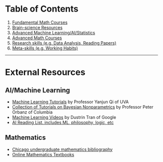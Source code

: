 # Table of Contents

  1. [Fundamental Math Courses](/ML-Brain-Resources/fundamental_math)
  2. [Brain-science Resources](evernote:///view/137625819/s306/ee997eba-f59c-415b-b42b-12af0404aef0/ee997eba-f59c-415b-b42b-12af0404aef0/)
  3. [Advanced Machine Learning/AI/Statistics](evernote:///view/137625819/s306/cbbf1e79-c8e6-4236-8898-4bdb27075060/cbbf1e79-c8e6-4236-8898-4bdb27075060/)
  4. [Advanced Math Courses](evernote:///view/137625819/s306/096491c3-2a18-4400-b6e6-3c6aba0bc9c4/096491c3-2a18-4400-b6e6-3c6aba0bc9c4/)
  5. [Research](evernote:///view/137625819/s306/6e2aebf4-e73b-4b21-bb0b-1918508e9942/6e2aebf4-e73b-4b21-bb0b-1918508e9942/)[ skills (e.g. Data Analysis, Reading Papers)](evernote:///view/137625819/s306/6e2aebf4-e73b-4b21-bb0b-1918508e9942/6e2aebf4-e73b-4b21-bb0b-1918508e9942/)
  6. [Meta-skills (e.g. Working Habits)](evernote:///view/137625819/s306/219c8300-c511-422f-b389-2c987d1958a7/219c8300-c511-422f-b389-2c987d1958a7/)

---

# External Resources

## AI/Machine Learning

  * [Machine Learning Tutorials](https://www.cs.virginia.edu/yanjun/list2LearnLearning.htm) by Professor Yanjun Qi of UVA
  * [Collection of Tutorials on Bayesian Nonparametrics](http://stat.columbia.edu/~porbanz/npb-tutorial.html) by Professor Peter Orbanz of Columbia
  * [Machine Learning Videos](https://github.com/dustinvtran/ml-videos) by Dustrin Tran of Google
  * [AI Reading List. includes ML, philosophy, logic, etc](https://80000hours.org/ai-safety-syllabus/#undergraduate-degree)


## Mathematics

  * [Chicago undergraduate mathematics bibliography](https://www.ocf.berkeley.edu/~abhishek/chicmath.htm)
  * [Online Mathematics Textbooks](http://people.math.gatech.edu/~cain/textbooks/onlinebooks.html)
